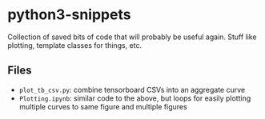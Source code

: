 # python3-snippets
Collection of saved bits of code that will probably be useful again. Stuff like plotting, template classes for things, etc. 

## Files 
- `plot_tb_csv.py`: combine tensorboard CSVs into an aggregate curve 
- `Plotting.ipynb`: similar code to the above, but loops for easily plotting multiple curves to same figure and multiple figures

